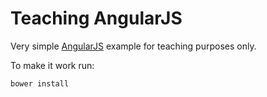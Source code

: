 # Teaching AngularJS
Very simple [AngularJS](https://angularjs.org/) example for teaching purposes only.

To make it work run:
```bash
bower install
```
